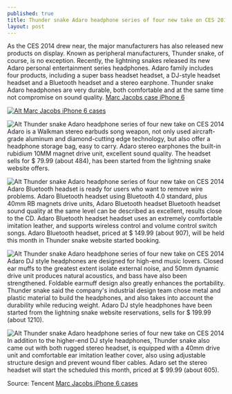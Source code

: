```yaml
---
published: true
title: Thunder snake Adaro headphone series of four new take on CES 2014
layout: post
---
```


As the CES 2014 drew near, the major manufacturers has also released new products on display. Known as peripheral manufacturers, Thunder snake, of course, is no exception. Recently, the lightning snakes released its new Adaro personal entertainment series headphones. Adaro family includes four products, including a super bass headset headset, a DJ-style headset headset and a Bluetooth headset and a stereo earphone. Thunder snake Adaro headphones are very durable, both comfortable and at the same time not compromise on sound quality. [Marc Jacobs case iPhone 6](http://valentinofans.tumblr.com/post/131408093938/iphone5s-or-august-listed-multiple-color-shell-td)

[![Alt Marc Jacobs iPhone 6 cases](http://www.zagcase.com/images/large/i6/marc_jacobs_i61009_lrg.jpg)](http://www.zagcase.com/marc-by-marc-jacobs-black-zebra-iphone-6-case-p-4320.html)

![Alt Thunder snake Adaro headphone series of four new take on CES 2014](https://c2.staticflickr.com/6/5708/22904568492_e02539ae6a_z.jpg)
Adaro is a Walkman stereo earbuds song weapon, not only used aircraft-grade aluminum and diamond-cutting edge technology, but also offer a headphone storage bag, easy to carry. Adaro stereo earphones the built-in rubidium 10MM magnet drive unit, excellent sound quality. The headset sells for $ 79.99 (about 484), has been started from the lightning snake website offers.

![Alt Thunder snake Adaro headphone series of four new take on CES 2014](https://c2.staticflickr.com/6/5657/22525866309_7e3147b831_z.jpg)
Adaro Bluetooth headset is ready for users who want to remove wire problems. Adaro Bluetooth headset using Bluetooth 4.0 standard, plus 40mm RB magnets drive units, Adaro Bluetooth headset Bluetooth headset sound quality at the same level can be described as excellent, results close to the CD. Adaro Bluetooth headset headset uses an extremely comfortable imitation leather, and supports wireless control and volume control switch songs. Adaro Bluetooth headset, priced at $ 149.99 (about 907), will be held this month in Thunder snake website started booking.

![Alt Thunder snake Adaro headphone series of four new take on CES 2014](https://c2.staticflickr.com/6/5636/22499718118_b9dde5a8e8_z.jpg)
Adaro DJ style headphones are designed for high-end music lovers. Closed ear muffs to the greatest extent isolate external noise, and 50mm dynamic drive unit produces natural acoustics, and bass have also been strengthened. Foldable earmuff design also greatly enhances the portability. Thunder snake said the company's industrial design team chose metal and plastic material to build the headphones, and also takes into account the durability while reducing weight. Adaro DJ style headphones have been started from the lightning snake website reservations, sells for $ 199.99 (about 1210).

![Alt Thunder snake Adaro headphone series of four new take on CES 2014](https://c1.staticflickr.com/1/565/22295299624_d5e8362591_z.jpg)
In addition to the higher-end DJ style headphones, Thunder snake also came out with both rugged stereo headset, is equipped with a 40mm drive unit and comfortable ear imitation leather cover, also using adjustable structure design and prevent wound fiber cables. Adaro set the stereo headset will start the scheduled this month, priced at $ 99.99 (about 605).

Source: Tencent [Marc Jacobs iPhone 6 cases](http://www.zagcase.com/marc-by-marc-jacobs-black-zebra-iphone-6-case-p-4320.html)

